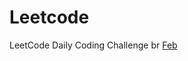 # Leetcode
LeetCode Daily Coding Challenge
br
<a href="https://github.com/thesurojit-das/Leetcode/tree/main/Feb">Feb</a>
